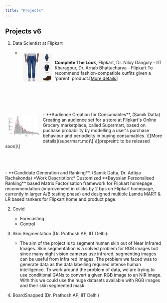 ```yaml
---
title: "Projects"
---
```


<head>
  <!-- Global site tag (gtag.js) - Google Analytics -->
<script async src="https://www.googletagmanager.com/gtag/js?id=G-2QHSF0Q5FG"></script>
<script>
  window.dataLayer = window.dataLayer || [];
  function gtag(){dataLayer.push(arguments);}
  gtag('js', new Date());

  gtag('config', 'G-2QHSF0Q5FG');
</script>
</head>




## Projects v6

1. Data Scientist at Flipkart


 	- <img align="left" style="padding:10px;" src="./ctl_example.jpeg" alt="CTL Example" width="20%">
	**Complete The Look**, Flipkart, Dr. Niloy Ganguly - IIT Kharagpur, Dr. Arnab Bhattacharya - Flipkart
	To recommend fashion-compatible outfits given a 'parent' product.\[[More details](CTL.md)\]
<br>
<br>
<br>
<br>
<br>
	- <img align="left" style="padding:10px;" src="./supermart.png" alt="supermart sugar example" width="20%">
	**Audience Creation for Consumables**,	(Samik Datta)
	Creating an audience set for a store at Flipkart's Online Grocery marketplace, called Supermart, based on puchase probability by modelling a user's purchase behaviour and periodicity in buying consumables. \[[More details](supermart.md)\] \[[prepreint: to be released soon]\]
<br>
<br>
<br>
<br>
<br>
	- **Candidate Generation and Ranking**, (Samik Datta, Dr. Adtiya Rachakonda)
	*Work Description:* Customized **Bayesian Personalised Ranking** based Matrix Factorisation framework for Flipkart homepage recommendation (improvement in
 clicks by 2 bps on Flipkart homepage, currently in larger A/B testing phase) and designed multiple Lamda MART & LR based rankers for Flipkart home and product page.

2. Covid 
	- Forecasting
	- Control

3. Skin Segmentation (Dr. Prathosh AP, IIT Delhi):
	- The aim of the project is to segment human skin out of Near Infrared Images. Skin segmentation is a solved problem for RGB images but since many night vision cameras use infrared, segmenting images can be useful from infra red images. The problem we faced was to generate data as the data labelling required intense human intelligence. 
	To work around the problem of data, we are trying to use conditional GANs to convert a given RGB image to an NIR image. With this we could use the huge datasets available with RGB images and their skin segmented mask.

4. BoardSnapped (Dr. Prathosh AP, IIT Delhi)


